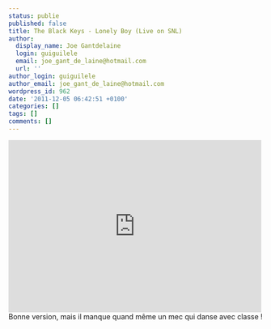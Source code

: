 ```yaml
---
status: publie
published: false
title: The Black Keys - Lonely Boy (Live on SNL)
author:
  display_name: Joe Gantdelaine
  login: guiguilele
  email: joe_gant_de_laine@hotmail.com
  url: ''
author_login: guiguilele
author_email: joe_gant_de_laine@hotmail.com
wordpress_id: 962
date: '2011-12-05 06:42:51 +0100'
categories: []
tags: []
comments: []
---
```

<iframe id="NBC Video Widget" width="500" height="340" src="http://www.nbc.com/assets/video/widget/widget.html?vid=1371745" frameborder="0"></iframe>
Bonne version, mais il manque quand même un mec qui danse avec classe !
